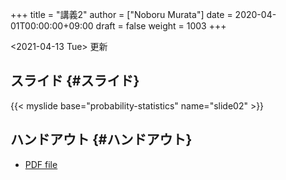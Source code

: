+++
title = "講義2"
author = ["Noboru Murata"]
date = 2020-04-01T00:00:00+09:00
draft = false
weight = 1003
+++

<span class="timestamp-wrapper"><span class="timestamp">&lt;2021-04-13 Tue&gt; </span></span> 更新


## スライド {#スライド}

{{< myslide base="probability-statistics" name="slide02" >}}


## ハンドアウト {#ハンドアウト}

-   [PDF file](https://noboru-murata.github.io/probability-statistics/pdfs/slide02.pdf)